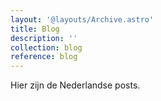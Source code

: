 ```yaml
---
layout: '@layouts/Archive.astro'
title: Blog
description: ''
collection: blog
reference: blog
---
```

Hier zijn de Nederlandse posts.